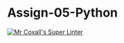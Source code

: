 # Assign-05-Python
[![Mr Coxall's Super Linter](https://github.com/ICS3U-Programming-JosephK/Unit5-04-Python/workflows/Mr%20Coxall's%20Super%20Linter/badge.svg)](https://github.com/ICS3U-Programming-JosephK/Unit5-04-Python/actions/)
